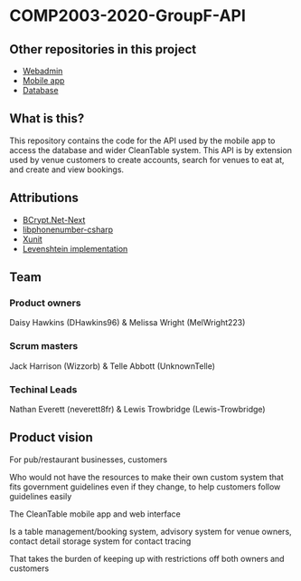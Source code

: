 # COMP2003-2020-GroupF-API

## Other repositories in this project

- [Webadmin](https://github.com/Lewis-Trowbridge/COMP2003-2020-GroupF-Webadmin)
- [Mobile app](https://github.com/Lewis-Trowbridge/COMP2003-2020-GroupF-Mobile)
- [Database](https://github.com/Lewis-Trowbridge/COMP2003-2020-GroupF-Database)

## What is this?
This repository contains the code for the API used by the mobile app to access the database and wider CleanTable system. This API is by extension used by venue customers to create accounts, search for venues to eat at, and create and view bookings.

## Attributions

- [BCrypt.Net-Next](https://www.nuget.org/packages/BCrypt.Net-Next/)
- [libphonenumber-csharp](https://www.nuget.org/packages/libphonenumber-csharp/)
- [Xunit](https://github.com/xunit/xunit)
- [Levenshtein implementation](https://stackoverflow.com/questions/9453731/how-to-calculate-distance-similarity-measure-of-given-2-strings)

## Team  

### Product owners
Daisy Hawkins (DHawkins96) & Melissa Wright (MelWright223)
### Scrum masters
Jack Harrison (Wizzorb) & Telle Abbott (UnknownTelle)
### Techinal Leads
Nathan Everett (neverett8fr) & Lewis Trowbridge (Lewis-Trowbridge)

## Product vision
For pub/restaurant businesses, customers 

Who would not have the resources to make their own custom system that fits government guidelines even if they change, to help customers follow guidelines easily 

The CleanTable mobile app and web interface 

Is a table management/booking system, advisory system for venue owners, contact detail storage system for contact tracing 

That takes the burden of keeping up with restrictions off both owners and customers 
